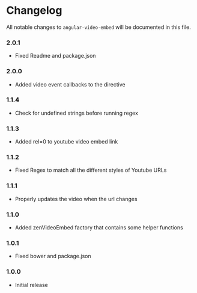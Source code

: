 # Changelog

All notable changes to `angular-video-embed` will be documented in this file.

### 2.0.1
- Fixed Readme and package.json

### 2.0.0
- Added video event callbacks to the directive

### 1.1.4
- Check for undefined strings before running regex

### 1.1.3
- Added rel=0 to youtube video embed link

### 1.1.2
- Fixed Regex to match all the different styles of Youtube URLs

### 1.1.1
- Properly updates the video when the url changes

### 1.1.0
- Added zenVideoEmbed factory that contains some helper functions

### 1.0.1
- Fixed bower and package.json

### 1.0.0
- Initial release
